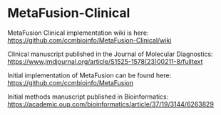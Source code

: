 # MetaFusion-Clinical

MetaFusion Clinical implementation wiki is here: https://github.com/ccmbioinfo/MetaFusion-Clinical/wiki

Clinical manuscript published in the Journal of Molecular Diagnostics: https://www.jmdjournal.org/article/S1525-1578(23)00211-8/fulltext

Initial implementation of MetaFusion can be found here: https://github.com/ccmbioinfo/MetaFusion

Initial methods manuscript published in Bioinformatics: https://academic.oup.com/bioinformatics/article/37/19/3144/6263829
